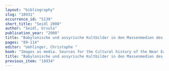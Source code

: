 ```yaml
---
layout: "bibliography"
slug: "18931"
occurrence_id: "5139"
short_title: "Seidl 2000"
author: "Seidl, Ursula"
publication_year: "2000"
title: "Babylonische und assyrische Kultbilder in den Massenmedien des 1. Jahrtausends v. Chr."
pages: "89-114"
editor: "Uehlinger, Christophe "
book: "Images as media. Sources for the Cultural history of the Near East and the Eastern Mediterranean (1st millennium BCE), OBO 175, (Fribourg and Göttingen)"
title: "Babylonische und assyrische Kultbilder in den Massenmedien des 1. Jahrtausends v. Chr."
previous_item: "18934"
---
```

